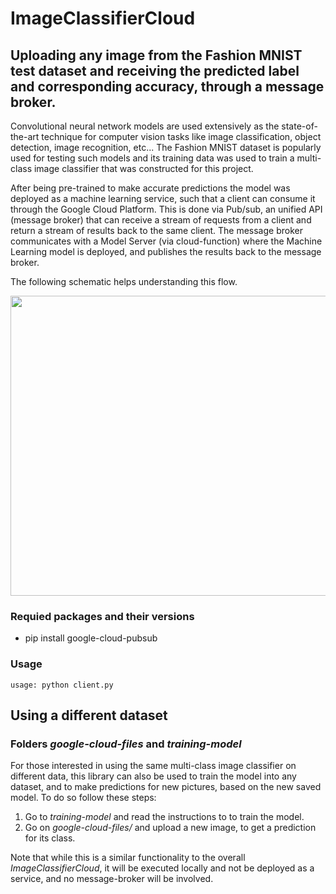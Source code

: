 # ImageClassifierCloud
## Uploading any image from the Fashion MNIST test dataset and receiving the predicted label and corresponding accuracy, through a message broker.

Convolutional neural network models are used extensively as the state-of-the-art technique for computer vision tasks like image classification, object detection, image recognition, etc... The Fashion MNIST dataset is popularly used for testing such models and its training data was used to train a multi-class image classifier that was constructed for this project. 

After being pre-trained to make accurate predictions the model was deployed as a machine learning service, such that a client can consume it through the Google Cloud Platform. This is done via Pub/sub, an unified API (message broker) that can receive a stream of requests from a client and return a stream of results back to the same client. The message broker communicates with a Model Server (via cloud-function) where the Machine Learning model is deployed, and publishes the results back to the message broker. 

The following schematic helps understanding this flow.

<p align="center">
  <img width="600" height="480" src="https://user-images.githubusercontent.com/58306521/152159267-f94d220d-ee30-4279-9943-f6b44f8d2167.png">
</p>

### Requied packages and their versions
* pip install google-cloud-pubsub

### Usage

```
usage: python client.py
```

## Using a different dataset
### Folders *google-cloud-files* and *training-model*
For those interested in using the same multi-class image classifier on different data, this library can also be used to train the model into any dataset, and to make predictions for new pictures, based on the new saved model. To do so follow these steps:

1. Go to *training-model* and read the instructions to to train the model.
2. Go on *google-cloud-files/* and upload a new image, to get a prediction for its class.

Note that while this is a similar functionality to the overall *ImageClassifierCloud*, it will be executed locally and not be deployed as a service, and no message-broker will be involved.
